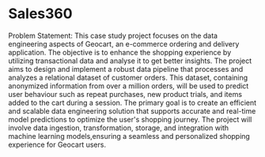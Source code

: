 # Sales360
Problem Statement:
This case study project focuses on the data engineering aspects of Geocart, an e-commerce ordering 
and delivery application. The objective is to enhance the shopping experience by utilizing transactional 
data and analyse it to get better insights. The project aims to design and implement a robust data 
pipeline that processes and analyzes a relational dataset of customer orders. This dataset, containing 
anonymized information from over a million orders, will be used to predict user behaviour such as 
repeat purchases, new product trials, and items added to the cart during a session. The primary goal 
is to create an efficient and scalable data engineering solution that supports accurate and real-time 
model predictions to optimize the user's shopping journey. The project will involve data ingestion, 
transformation, storage, and integration with machine learning models,ensuring a seamless and 
personalized shopping experience for Geocart users. 
